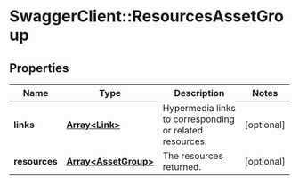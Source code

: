 # SwaggerClient::ResourcesAssetGroup

## Properties
Name | Type | Description | Notes
------------ | ------------- | ------------- | -------------
**links** | [**Array&lt;Link&gt;**](Link.md) | Hypermedia links to corresponding or related resources. | [optional] 
**resources** | [**Array&lt;AssetGroup&gt;**](AssetGroup.md) | The resources returned. | [optional] 

